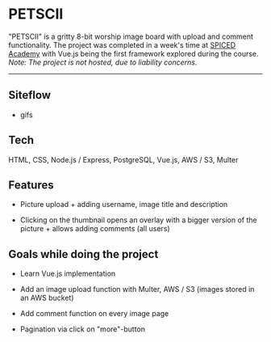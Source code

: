# PETSCII

"PETSCII" is a gritty 8-bit worship image board with upload and comment functionality. The project was completed in a week's time at [SPICED Academy](https://www.spiced.academy/program/full-stack-web-development/) with Vue.js being the first framework explored during the course. _Note: The project is not hosted, due to liability concerns._

---

## Siteflow

-   gifs

## Tech

HTML, CSS, Node.js / Express, PostgreSQL, Vue.js, AWS / S3, Multer

## Features

-   Picture upload + adding username, image title and description

-   Clicking on the thumbnail opens an overlay with a bigger version of the picture + allows adding comments (all users)

## Goals while doing the project

-   Learn Vue.js implementation

-   Add an image upload function with Multer, AWS / S3 (images stored in an AWS bucket)

-   Add comment function on every image page

-   Pagination via click on "more"-button
